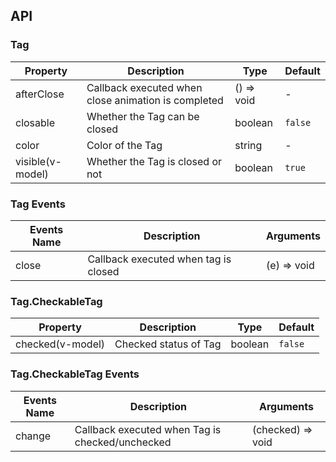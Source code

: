 ## API

### Tag

| Property         | Description                                         | Type       | Default |
| ---------------- | --------------------------------------------------- | ---------- | ------- |
| afterClose       | Callback executed when close animation is completed | () => void | -       |
| closable         | Whether the Tag can be closed                       | boolean    | `false` |
| color            | Color of the Tag                                    | string     | -       |
| visible(v-model) | Whether the Tag is closed or not                    | boolean    | `true`  |

### Tag Events

| Events Name | Description                          | Arguments   |
| ----------- | ------------------------------------ | ----------- |
| close       | Callback executed when tag is closed | (e) => void |

### Tag.CheckableTag

| Property         | Description           | Type    | Default |
| ---------------- | --------------------- | ------- | ------- |
| checked(v-model) | Checked status of Tag | boolean | `false` |

### Tag.CheckableTag Events

| Events Name | Description                                     | Arguments         |
| ----------- | ----------------------------------------------- | ----------------- |
| change      | Callback executed when Tag is checked/unchecked | (checked) => void |
